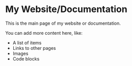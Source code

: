 # My Website/Documentation

This is the main page of my website or documentation.

You can add more content here, like:

-   A list of items
-   Links to other pages
-   Images
-   Code blocks